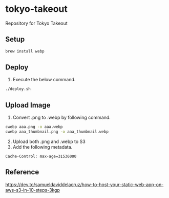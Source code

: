 # tokyo-takeout
Repository for Tokyo Takeout

## Setup

```bash
brew install webp
```

## Deploy
1. Execute the below command.
```bash
./deploy.sh
```

## Upload Image
1. Convert .png to .webp by following command.
```bash
cwebp aaa.png -o aaa.webp
cwebp aaa_thumbnail.png -o aaa_thumbnail.webp
```
2. Upload both .png and .webp to S3
3. Add the following metadata.
```
Cache-Control: max-age=31536000
```

## Reference
https://dev.to/samueldaviddelacruz/how-to-host-your-static-web-app-on-aws-s3-in-10-steps-3kgp
